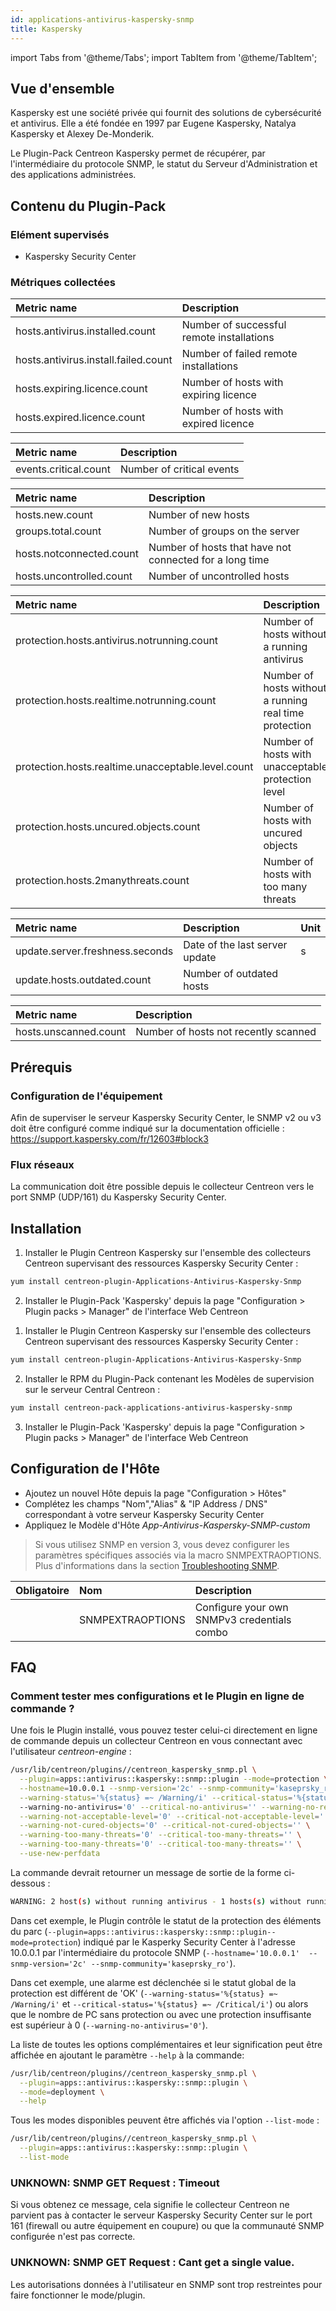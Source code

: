 ```yaml
---
id: applications-antivirus-kaspersky-snmp
title: Kaspersky
---
```

import Tabs from '@theme/Tabs';
import TabItem from '@theme/TabItem';


## Vue d'ensemble

Kaspersky est une société privée qui fournit des solutions de cybersécurité et 
antivirus. Elle a été fondée en 1997 par Eugene Kaspersky, Natalya Kaspersky et
Alexey De-Monderik.

Le Plugin-Pack Centreon Kaspersky permet de récupérer, par l'intermédiaire du
protocole SNMP, le statut du Serveur d'Administration et des applications 
administrées.

## Contenu du Plugin-Pack 

### Elément supervisés

* Kaspersky Security Center

### Métriques collectées

<Tabs groupId="sync">
<TabItem value="Deployment" label="Deployment">

| Metric name                          | Description                               |
|:-------------------------------------|:------------------------------------------|
| hosts.antivirus.installed.count      | Number of successful remote installations |
| hosts.antivirus.install.failed.count | Number of failed remote installations     |
| hosts.expiring.licence.count         | Number of hosts with expiring licence     |
| hosts.expired.licence.count          | Number of hosts with expired licence      |

</TabItem>
<TabItem value="Events" label="Events">

| Metric name           | Description               |
|:---------------------|:---------------------------| 
| events.critical.count | Number of critical events |     

</TabItem>
<TabItem value="Logical-Network" label="Logical-Network">

| Metric name              | Description                                             |
| :------------------------| :-------------------------------------------------------|
| hosts.new.count          | Number of new hosts                                     |
| groups.total.count       | Number of groups on the server                          |
| hosts.notconnected.count | Number of hosts that have not connected for a long time |
| hosts.uncontrolled.count | Number of uncontrolled hosts                            |

</TabItem>
<TabItem value="Protection" label="Protection">

| Metric name                                        | Description                                            |
|:---------------------------------------------------|:-------------------------------------------------------|
| protection.hosts.antivirus.notrunning.count        | Number of hosts without a running antivirus            |
| protection.hosts.realtime.notrunning.count         | Number of hosts without a running real time protection |
| protection.hosts.realtime.unacceptable.level.count | Number of hosts with unacceptable protection level     |
| protection.hosts.uncured.objects.count             | Number of hosts with uncured objects                   |
| protection.hosts.2manythreats.count                | Number of hosts with too many threats                  |

</TabItem>
<TabItem value="Updates" label="Updates">

| Metric name                     | Description                    | Unit   |
|:--------------------------------|:-------------------------------|:------ |
| update.server.freshness.seconds | Date of the last server update | s      |
| update.hosts.outdated.count     | Number of outdated hosts       |        |

</TabItem>
<TabItem value="Full-Scan" label="Full-Scan">

| Metric name           | Description                          |
|:----------------------|:-------------------------------------|
| hosts.unscanned.count | Number of hosts not recently scanned |

</TabItem>
</Tabs>

## Prérequis

### Configuration de l'équipement

Afin de superviser le serveur Kaspersky Security Center, le SNMP v2 ou v3 doit
être configuré comme indiqué sur la documentation officielle : 
https://support.kaspersky.com/fr/12603#block3

### Flux réseaux

La communication doit être possible depuis le collecteur Centreon vers le port
SNMP (UDP/161) du Kaspersky Security Center.

## Installation

<Tabs groupId="sync">
<TabItem value="Online License" label="Online License">

1. Installer le Plugin Centreon Kaspersky sur l'ensemble des collecteurs Centreon supervisant des ressources Kaspersky Security Center :

```bash
yum install centreon-plugin-Applications-Antivirus-Kaspersky-Snmp
```

2. Installer le Plugin-Pack 'Kaspersky' depuis la page "Configuration > Plugin packs > Manager" de l'interface Web Centreon

</TabItem>
<TabItem value="Offline License" label="Offline License">

1. Installer le Plugin Centreon Kaspersky sur l'ensemble des collecteurs Centreon supervisant des ressources Kaspersky Security Center :

```bash
yum install centreon-plugin-Applications-Antivirus-Kaspersky-Snmp
```

2. Installer le RPM du Plugin-Pack contenant les Modèles de supervision sur le serveur Central Centreon :

```bash
yum install centreon-pack-applications-antivirus-kaspersky-snmp
```

3. Installer le Plugin-Pack 'Kaspersky' depuis la page "Configuration > Plugin packs > Manager" de l'interface Web Centreon

</TabItem>
</Tabs>

## Configuration de l'Hôte

* Ajoutez un nouvel Hôte depuis la page "Configuration > Hôtes"
* Complétez les champs "Nom","Alias" & "IP Address / DNS" correspondant à votre serveur Kaspersky Security Center
* Appliquez le Modèle d'Hôte *App-Antivirus-Kaspersky-SNMP-custom*

> Si vous utilisez SNMP en version 3, vous devez configurer les paramètres spécifiques associés via la macro SNMPEXTRAOPTIONS. 
> Plus d'informations dans la section [Troubleshooting SNMP](../getting-started/how-to-guides/troubleshooting-plugins.md#SNMPv3-options-mapping).

| Obligatoire | Nom              | Description                                 |
|:----------- |:---------------- |:------------------------------------------- |
|             | SNMPEXTRAOPTIONS | Configure your own SNMPv3 credentials combo |

## FAQ

### Comment tester mes configurations et le Plugin en ligne de commande ?

Une fois le Plugin installé, vous pouvez tester celui-ci directement en ligne 
de commande depuis un collecteur Centreon en vous connectant avec l'utilisateur 
*centreon-engine* :
 
```bash
/usr/lib/centreon/plugins//centreon_kaspersky_snmp.pl \
  --plugin=apps::antivirus::kaspersky::snmp::plugin --mode=protection \
  --hostname=10.0.0.1 --snmp-version='2c' --snmp-community='kaseprsky_ro' \
  --warning-status='%{status} =~ /Warning/i' --critical-status='%{status} =~ /Critical/i'
  --warning-no-antivirus='0' --critical-no-antivirus='' --warning-no-real-time='0' --critical-no-real-time='' \
  --warning-not-acceptable-level='0' --critical-not-acceptable-level='' \
  --warning-not-cured-objects='0' --critical-not-cured-objects='' \
  --warning-too-many-threats='0' --critical-too-many-threats='' \
  --warning-too-many-threats='0' --critical-too-many-threats='' \
  --use-new-perfdata
```

La commande devrait retourner un message de sortie de la forme ci-dessous :

```bash
WARNING: 2 host(s) without running antivirus - 1 hosts(s) without running real time protection - 8 host(s) with not cured objects - 5 host(s) with too many threats | 'protection.hosts.antivirus.notrunning.count'=2;0:0;;0; 'protection.hosts.realtime.notrunning.count'=1;0:0;;0; 'protection.hosts.realtime.unacceptable.level.count'=0;0:0;;0; 'protection.hosts.uncured.objects.count'=8;0:0;;0; 'protection.hosts.toomanythreats.count'=5;0:0;;0;
```

Dans cet exemple, le Plugin contrôle le statut de la protection des éléments du parc
(```--plugin=apps::antivirus::kaspersky::snmp::plugin--mode=protection```) indiqué par 
le Kasperky Security Center à l'adresse 10.0.0.1 par l'intermédiaire du 
protocole SNMP 
(```--hostname='10.0.0.1'  --snmp-version='2c' --snmp-community='kaseprsky_ro'```).

Dans cet exemple, une alarme est déclenchée si le statut global de la protection est différent de 'OK' 
(```--warning-status='%{status} =~ /Warning/i'``` et ```--critical-status='%{status} =~ /Critical/i'```) 
ou alors que le nombre de PC sans protection ou avec une protection insuffisante est supérieur à 0 (```--warning-no-antivirus='0'```).

La liste de toutes les options complémentaires et leur signification
peut être affichée en ajoutant le paramètre ```--help``` à la commande:

```bash
/usr/lib/centreon/plugins//centreon_kaspersky_snmp.pl \
  --plugin=apps::antivirus::kaspersky::snmp::plugin \
  --mode=deployment \
  --help
```

Tous les modes disponibles peuvent être affichés via l'option 
```--list-mode``` :

```bash
/usr/lib/centreon/plugins//centreon_kaspersky_snmp.pl \
  --plugin=apps::antivirus::kaspersky::snmp::plugin \
  --list-mode
```

### UNKNOWN: SNMP GET Request : Timeout

Si vous obtenez ce message, cela signifie le collecteur Centreon ne parvient
pas à contacter le serveur Kaspersky Security Center sur le port 161 (firewall
ou autre équipement en coupure) ou que la communauté SNMP configurée n'est pas 
correcte.

### UNKNOWN: SNMP GET Request : Cant get a single value.

Les autorisations données à l'utilisateur en SNMP sont trop restreintes pour
faire fonctionner le mode/plugin.
